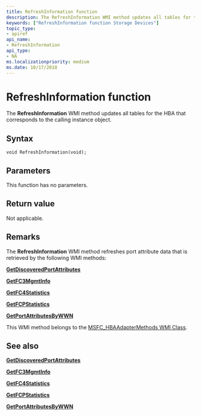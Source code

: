 ```yaml
---
title: RefreshInformation function
description: The RefreshInformation WMI method updates all tables for the HBA that corresponds to the calling instance object.
keywords: ["RefreshInformation function Storage Devices"]
topic_type:
- apiref
api_name:
- RefreshInformation
api_type:
- NA
ms.localizationpriority: medium
ms.date: 10/17/2018
---
```


# RefreshInformation function


The **RefreshInformation** WMI method updates all tables for the HBA that corresponds to the calling instance object.

## Syntax

```ManagedCPlusPlus
void RefreshInformation(void);
```

## Parameters

This function has no parameters.

## Return value

Not applicable.

## Remarks

The **RefreshInformation** WMI method refreshes port attribute data that is retrieved by the following WMI methods:

[**GetDiscoveredPortAttributes**](getdiscoveredportattributes.md)

[**GetFC3MgmtInfo**](getfc3mgmtinfo.md)

[**GetFC4Statistics**](getfc4statistics.md)

[**GetFCPStatistics**](getfcpstatistics.md)

[**GetPortAttributesByWWN**](getportattributesbywwn.md)

This WMI method belongs to the [MSFC\_HBAAdapterMethods WMI Class](msfc-hbaadaptermethods-wmi-class.md).

## <span id="see_also"></span>See also


[**GetDiscoveredPortAttributes**](getdiscoveredportattributes.md)

[**GetFC3MgmtInfo**](getfc3mgmtinfo.md)

[**GetFC4Statistics**](getfc4statistics.md)

[**GetFCPStatistics**](getfcpstatistics.md)

[**GetPortAttributesByWWN**](getportattributesbywwn.md)

 

 






